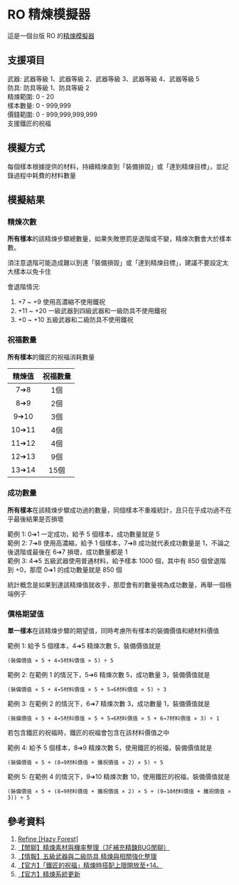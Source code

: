 # RO 精煉模擬器

這是一個台版 RO 的[精煉模擬器](https://vkmouse.github.io/simulate-refining/)

## 支援項目

武器: 武器等級 1、武器等級 2、武器等級 3、武器等級 4、武器等級 5  
防具: 防具等級 1、防具等級 2  
精煉範圍: 0 - 20  
樣本數量: 0 - 999,999  
價錢範圍: 0 - 999,999,999,999  
支援鐵匠的祝福

## 模擬方式

每個樣本根據提供的材料，持續精煉直到「裝備損毀」或「達到精煉目標」，並記錄過程中耗費的材料數量

## 模擬結果

### 精煉次數

**所有樣本**的該精煉步驟總數量，如果失敗懲罰是退階或不變，精煉次數會大於樣本數。

須注意退階可能造成難以到達「裝備損毀」或「達到精煉目標」，建議不要設定太大樣本以免卡住
  
會退階情況: 
1. +7 ~ +9 使用高濃縮不使用鐵祝
2. +11 ~ +20 一級武器到四級武器和一級防具不使用鐵祝
3. +0 ~ +10 五級武器和二級防具不使用鐵祝

### 祝福數量

**所有樣本**的鐵匠的祝福消耗數量  

| 精煉值 |祝福數量|
|:-----:|:------:|
| 7➔8  |   1個  |
| 8➔9  |   2個  |
| 9➔10 |   3個  |
| 10➔11|   4個  |
| 11➔12|   4個  |
| 12➔13|   9個  |
| 13➔14|   15個 |

### 成功數量

**所有樣本**在該精煉步驟成功過的數量，同個樣本不重複統計，且只在乎成功過不在乎最後結果是否損壞

範例 1: 0➔1 一定成功，給予 5 個樣本，成功數量就是 5  
範例 2: 7➔8 使用高濃縮，給予 1 個樣本，7➔8 成功就代表成功數量是 1，不論之後退階或最後在 6➔7 損壞，成功數量都是 1  
範例 3: 4➔5 五級武器使用普通材料，給予樣本 1000 個，其中有 850 個曾退階到 +0，那麼 0➔1 的成功數量就是 850 個  
  
統計概念是如果到達該精煉值就收手，那麼會有的數量視為成功數量，再舉一個極端例子

### 價格期望值

**單一樣本**在該精煉步驟的期望值，同時考慮所有樣本的裝備價值和總材料價值

範例 1: 給予 5 個樣本，4➔5 精煉次數 5，裝備價值就是

    (裝備價值 ⨯ 5 + 4➔5材料價值 ⨯ 5) ÷ 5

範例 2: 在範例 1 的情況下，5➔6 精煉次數 5，成功數量 3，裝備價值就是

    (裝備價值 ⨯ 5 + 4➔5材料價值 ⨯ 5 + 5➔6材料價值 ⨯ 5) ÷ 3

範例 3: 在範例 2 的情況下，6➔7 精煉次數 3，成功數量 1，裝備價值就是

    (裝備價值 ⨯ 5 + 4➔5材料價值 ⨯ 5 + 5➔6材料價值 ⨯ 5 + 6➔7材料價值 ⨯ 3) ÷ 1

若包含鐵匠的祝福時，鐵匠的祝福會包含在該材料價值之中

範例 4: 給予 5 個樣本，8➔9 精煉次數 5，使用鐵匠的祝福，裝備價值就是

    (裝備價值 ⨯ 5 + (8➔9材料價值 + 鐵祝價值 ⨯ 2) ⨯ 5) ÷ 5
    
範例 5: 在範例 4 的情況下，9➔10 精煉次數 10，使用鐵匠的祝福，裝備價值就是

    (裝備價值 ⨯ 5 + (8➔9材料價值 + 鐵祝價值 ⨯ 2) ⨯ 5 + (9➔10材料價值 + 鐵祝價值 ⨯ 3)) ÷ 5

## 參考資料

1. [Refine \[Hazy Forest\]](https://hazyforest.com/equipment:refine)  
2. [【閒聊】精煉素材與機率整理（3F補充精鍊BUG閒聊）](https://forum.gamer.com.tw/C.php?bsn=4212&snA=422520)
3. [【情報】五級武器與二級防具 精煉與相關強化整理](https://forum.gamer.com.tw/C.php?bsn=4212&snA=427927)
4. [【官方】「鐵匠的祝福」精煉時搭配上限開放至+14。](https://ro.gnjoy.com.tw/notice/notice_view.aspx?id=125135)
5. [【官方】精煉系統更新](https://ro.gnjoy.com.tw/notice/notice_view.aspx?id=2255)
